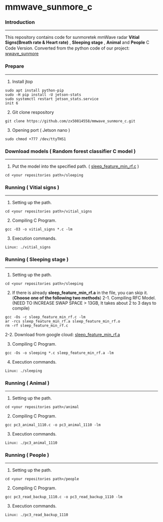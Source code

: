 # mmwave_sunmore_c
### Introduction

------------


This repository contains code for sunmoretek mmWave radar **Vitial Signs(Breath rate & Heart rate)** , **Sleeping stage** , **Animal** and **People** C Code Version.
Converted from the python code of our project:　[wwave_sunmore](https://github.com/zx50814558/wwave_sunmore.git "wwave_sunmore")

### Prepare

------------


1. Install jtop
```
sudo apt install python-pip
sudo -H pip install -U jetson-stats
sudo systemctl restart jetson_stats.service
init 6
```

2. Git clone respository
```
git clone https://github.com/zx50814558/mmwave_sunmore_c.git
```

3. Opening port ( Jetson nano )
```
sudo chmod +777 /dev/ttyTHS1
```

### Download models ( Random forest classifier C model )

------------

1. Put the model into the specified path. ( [sleep_feature_min_rf.c](https://drive.google.com/file/d/13cBlKjgBkZv5qSBsSFkn1Ow16-rulids/view?usp=sharing "sleep_feature_min_rf.c") )
```
cd <your repositories path>/sleeping
```

### Running ( Vitial signs )

------------


1. Setting up the path.
```
cd <your repositories path>/vitial_signs
```

2. Compiling C Program.
```
gcc -O3 -o vitial_signs *.c -lm
```

3. Execution commands.
```
Linux: ./vitial_signs
```

### Running ( Sleeping stage )

------------


1. Setting up the path.
```
cd <your repositories path>/sleeping
```

2. If there is already **sleep_feature_min_rf.a** in the file, you can skip it. (**Choose one of the following two methods**)
2-1. Compiling RFC Model. (NEED TO INCREASE SWAP SPACE > 13GB, It takes about 2 to 3 days to compile)
```
gcc -Os -c sleep_feature_min_rf.c -lm
ar -rcs sleep_feature_min_rf.a sleep_feature_min_rf.o
rm -rf sleep_feature_min_rf.c
```
2-2. Download from google cloud: [sleep_feature_min_rf.a](http://https://drive.google.com/file/d/1RMtPBEp9sWlEiOaYhNV6nRzUIulaTSYc/view?usp=share_link "sleep_feature_min_rf.a")

3. Compiling C Program.
```
gcc -Os -o sleeping *.c sleep_feature_min_rf.a -lm
```

4. Execution commands.
```
Linux: ./sleeping
```

### Running ( Animal )

------------


1. Setting up the path.
```
cd <your repositories path>/animal
```

2. Compiling C Program.
```
gcc pc3_animal_1110.c -o pc3_animal_1110 -lm
```

3. Execution commands.
```
Linux: ./pc3_animal_1110
```

### Running ( People )

------------


1. Setting up the path.
```
cd <your repositories path>/people
```

2. Compiling C Program.
```
gcc pc3_read_backup_1110.c -o pc3_read_backup_1110 -lm
```

3. Execution commands.
```
Linux: ./pc3_read_backup_1110
```